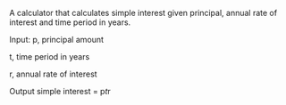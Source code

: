 A calculator that calculates simple interest given principal, annual rate of interest and time period in years.


Input:
   p, principal amount
   
   t, time period in years
   
   r, annual rate of interest


Output
   simple interest = p*t*r

